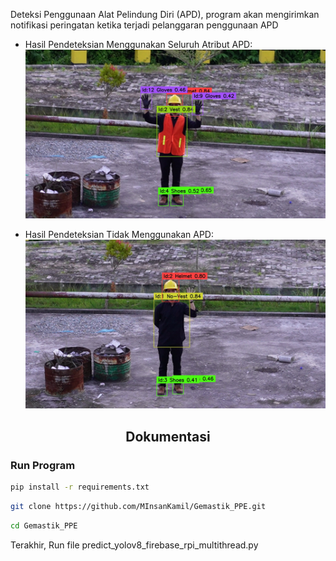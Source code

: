 Deteksi Penggunaan Alat Pelindung Diri (APD), program akan mengirimkan notifikasi peringatan ketika terjadi pelanggaran penggunaan APD

- Hasil Pendeteksian Menggunakan Seluruh Atribut APD:
![Alt text](images/image25.jpg)

- Hasil Pendeteksian Tidak Menggunakan APD:
![Alt text](images/image16.jpg)

## <div align="center">Dokumentasi</div>

### Run Program

```bash
pip install -r requirements.txt
```

```bash
git clone https://github.com/MInsanKamil/Gemastik_PPE.git
```

```bash
cd Gemastik_PPE
```

Terakhir, Run file predict_yolov8_firebase_rpi_multithread.py
